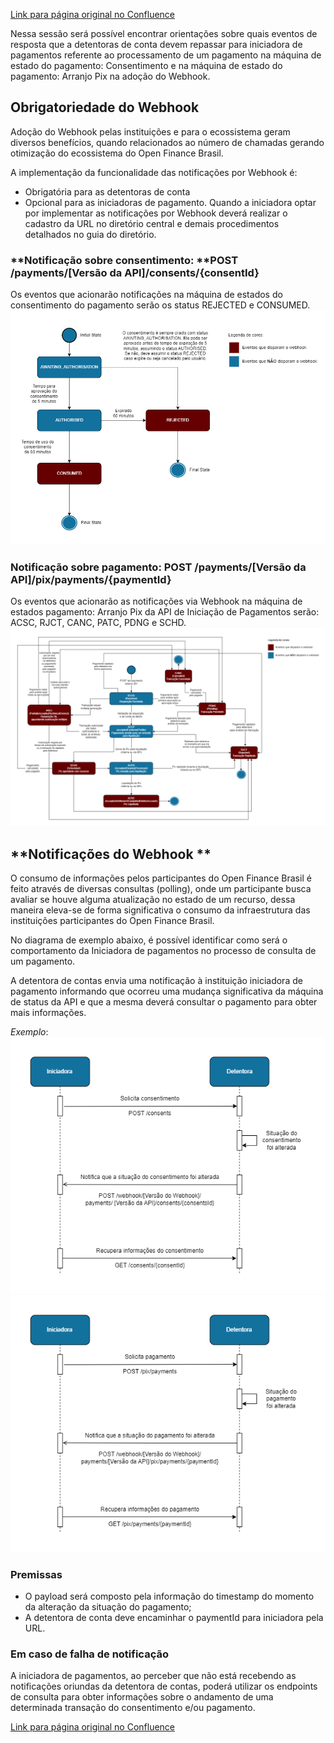 [Link para página original no Confluence](https://openfinancebrasil.atlassian.net/wiki/spaces/OF/pages/105021546)

Nessa sessão será possível encontrar orientações sobre quais eventos de resposta que a detentoras de conta devem repassar para iniciadora de pagamentos referente ao processamento de um pagamento na máquina de estado do pagamento: Consentimento e na máquina de estado do pagamento: Arranjo Pix na adoção do Webhook.

## **Obrigatoriedade do Webhook**

Adoção do Webhook pelas instituições e para o ecossistema geram diversos benefícios, quando relacionados ao número de chamadas gerando otimização do ecossistema do Open Finance Brasil. 

A implementação da funcionalidade das notificações por Webhook é: 

- Obrigatória para as detentoras de conta
- Opcional para as iniciadoras de pagamento. Quando a iniciadora optar por implementar as notificações por Webhook deverá realizar o cadastro da URL no diretório central e demais procedimentos detalhados no guia do diretório.

### **Notificação sobre consentimento: **POST /payments/[Versão da API]/consents/{consentId}

Os eventos que acionarão notificações na máquina de estados do consentimento do pagamento serão os status REJECTED e CONSUMED.
![att105021566](Informa%c3%a7%c3%b5es%20Gerais%20-%20Webhook%20-%20v1.0.0-beta1/attachments/EventosConsentimento.png)
### **Notificação sobre pagamento:** POST /payments/[Versão da API]/pix/payments/{paymentId}

Os eventos que acionarão as notificações via Webhook na máquina de estados pagamento: Arranjo Pix da API de Iniciação de Pagamentos serão: ACSC, RJCT, CANC, PATC, PDNG e SCHD.
![att105021563](Informa%c3%a7%c3%b5es%20Gerais%20-%20Webhook%20-%20v1.0.0-beta1/attachments/EventosPagamento.png)
## **Notificações do Webhook **

O consumo de informações pelos participantes do Open Finance Brasil é feito através de diversas consultas (polling), onde um participante busca avaliar se houve alguma atualização no estado de um recurso, dessa maneira eleva-se de forma significativa o consumo da infraestrutura das instituições participantes do Open Finance Brasil.

No diagrama de exemplo abaixo, é possível identificar como será o comportamento da Iniciadora de pagamentos no processo de consulta de um pagamento. 

A detentora de contas envia uma notificação à instituição iniciadora de pagamento informando que ocorreu uma mudança significativa da máquina de status da API e que a mesma deverá consultar o pagamento para obter mais informações.

*Exemplo*:
![att105021569](Informa%c3%a7%c3%b5es%20Gerais%20-%20Webhook%20-%20v1.0.0-beta1/attachments/DiagramaSequenciaConsentimento.png)![att105021572](Informa%c3%a7%c3%b5es%20Gerais%20-%20Webhook%20-%20v1.0.0-beta1/attachments/DiagramaSequenciaPagamento.png)
### **Premissas**

- O payload será composto pela informação do timestamp do momento da alteração da situação do pagamento;
- A detentora de conta deve encaminhar o paymentId para iniciadora pela URL.

### **Em caso de falha de notificação**

A iniciadora de pagamentos, ao perceber que não está recebendo as  notificações oriundas da detentora de contas, poderá utilizar os endpoints de consulta para obter informações sobre o andamento de uma determinada transação do consentimento e/ou pagamento.

[Link para página original no Confluence](https://openfinancebrasil.atlassian.net/wiki/spaces/OF/pages/105021546)